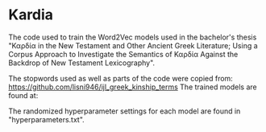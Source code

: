 # Kardia
The code used to train the Word2Vec models used in the bachelor's thesis "Καρδία in the New Testament and Other Ancient Greek Literature; Using a Corpus Approach to Investigate the Semantics of Καρδία Against the Backdrop of New Testament Lexicography".

The stopwords used as well as parts of the code were copied from: https://github.com/lisni946/ijl_greek_kinship_terms
The trained models are found at: 

The randomized hyperparameter settings for each model are found in "hyperparameters.txt".

